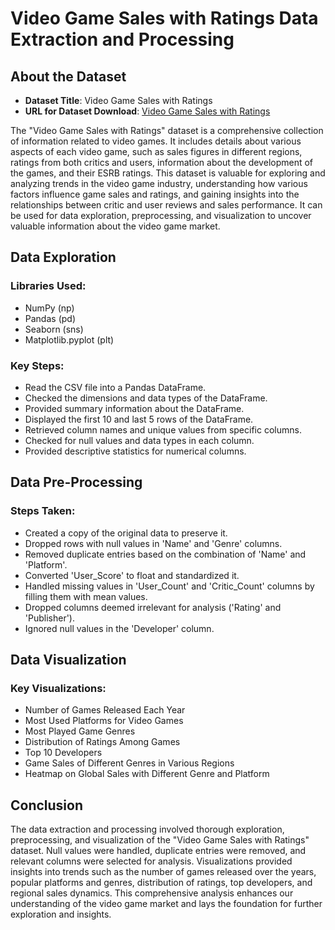 # Video Game Sales with Ratings Data Extraction and Processing

## About the Dataset

- **Dataset Title**: Video Game Sales with Ratings
- **URL for Dataset Download**: [Video Game Sales with Ratings](https://www.kaggle.com/datasets/rush4ratio/video-game-sales-with-ratings/data)

The "Video Game Sales with Ratings" dataset is a comprehensive collection of information related to video games. It includes details about various aspects of each video game, such as sales figures in different regions, ratings from both critics and users, information about the development of the games, and their ESRB ratings. This dataset is valuable for exploring and analyzing trends in the video game industry, understanding how various factors influence game sales and ratings, and gaining insights into the relationships between critic and user reviews and sales performance. It can be used for data exploration, preprocessing, and visualization to uncover valuable information about the video game market.

## Data Exploration

### Libraries Used:
- NumPy (np)
- Pandas (pd)
- Seaborn (sns)
- Matplotlib.pyplot (plt)

### Key Steps:
- Read the CSV file into a Pandas DataFrame.
- Checked the dimensions and data types of the DataFrame.
- Provided summary information about the DataFrame.
- Displayed the first 10 and last 5 rows of the DataFrame.
- Retrieved column names and unique values from specific columns.
- Checked for null values and data types in each column.
- Provided descriptive statistics for numerical columns.

## Data Pre-Processing

### Steps Taken:
- Created a copy of the original data to preserve it.
- Dropped rows with null values in 'Name' and 'Genre' columns.
- Removed duplicate entries based on the combination of 'Name' and 'Platform'.
- Converted 'User_Score' to float and standardized it.
- Handled missing values in 'User_Count' and 'Critic_Count' columns by filling them with mean values.
- Dropped columns deemed irrelevant for analysis ('Rating' and 'Publisher').
- Ignored null values in the 'Developer' column.

## Data Visualization

### Key Visualizations:
- Number of Games Released Each Year
- Most Used Platforms for Video Games
- Most Played Game Genres
- Distribution of Ratings Among Games
- Top 10 Developers
- Game Sales of Different Genres in Various Regions
- Heatmap on Global Sales with Different Genre and Platform

## Conclusion

The data extraction and processing involved thorough exploration, preprocessing, and visualization of the "Video Game Sales with Ratings" dataset. Null values were handled, duplicate entries were removed, and relevant columns were selected for analysis. Visualizations provided insights into trends such as the number of games released over the years, popular platforms and genres, distribution of ratings, top developers, and regional sales dynamics. This comprehensive analysis enhances our understanding of the video game market and lays the foundation for further exploration and insights.
